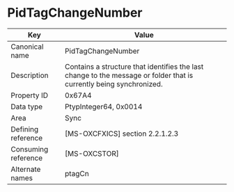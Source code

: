 # PidTagChangeNumber

| Key | Value |
|---|---|
| Canonical name | PidTagChangeNumber |
| Description | Contains a structure that identifies the last change to the message or folder that is currently being synchronized. |
| Property ID | 0x67A4 |
| Data type | PtypInteger64, 0x0014 |
| Area | Sync |
| Defining reference | [MS-OXCFXICS] section 2.2.1.2.3 |
| Consuming reference | [MS-OXCSTOR] |
| Alternate names | ptagCn |
